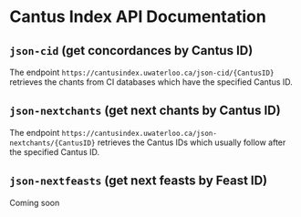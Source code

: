 # Cantus Index API Documentation

## `json-cid` (get concordances by Cantus ID)
The endpoint `https://cantusindex.uwaterloo.ca/json-cid/{CantusID}` retrieves the chants from CI databases which have the specified Cantus ID.

## `json-nextchants` (get next chants by Cantus ID)
The endpoint `https://cantusindex.uwaterloo.ca/json-nextchants/{CantusID}` retrieves the Cantus IDs which usually follow after the specified Cantus ID.

## `json-nextfeasts` (get next feasts by Feast ID)
Coming soon
